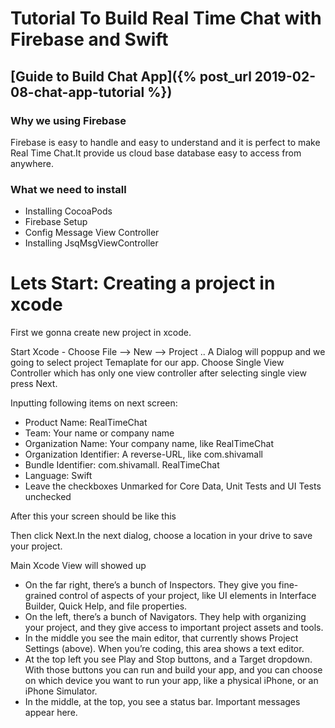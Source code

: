 

# Tutorial To Build Real Time Chat with Firebase and Swift

## [Guide to Build Chat App]({% post_url 2019-02-08-chat-app-tutorial %})

### Why we using Firebase
Firebase is easy to handle and easy to understand and it is perfect to make Real Time Chat.It provide us cloud base database easy to access from anywhere.

### What we need to install
* Installing CocoaPods
* Firebase Setup
* Config Message View Controller
* Installing JsqMsgViewController

# Lets Start: Creating a project in xcode
 First we gonna create new project in xcode.
 
 Start Xcode - Choose File --> New --> Project .. A Dialog will poppup and we going to select project Temaplate for our app.
 Choose Single View Controller which has only one view controller after selecting single view press Next.
 
Inputting following items on next screen:
* Product Name: RealTimeChat
* Team: Your name or company name
* Organization Name: Your company name, like  RealTimeChat
* Organization Identifier: A reverse-URL, like com.shivamall
* Bundle Identifier: com.shivamall. RealTimeChat
* Language: Swift
* Leave the checkboxes Unmarked for Core Data, Unit Tests and UI Tests unchecked

After this your screen should be like this



Then click Next.In the next dialog, choose a  location in your drive to save your project.

Main Xcode View will showed up









* On the far right, there’s a bunch of Inspectors. They give you fine-grained control of aspects of your project, like UI elements in     Interface Builder, Quick Help, and file properties.
* On the left, there’s a bunch of Navigators. They help with organizing your project, and they give access to important project assets     and tools.
* In the middle you see the main editor, that currently shows Project Settings (above). When you’re coding, this area shows a text         editor.
* At the top left you see Play and Stop buttons, and a Target dropdown. With those buttons you can run and build your app, and you can     choose on which device you want to run your app, like a physical iPhone, or an iPhone Simulator.
* In the middle, at the top, you see a status bar. Important messages appear here.
